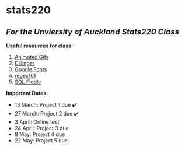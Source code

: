 # stats220

## *For the Unviersity of Auckland Stats220 Class*

**Useful resources for class:**
1. [Animated Gifs](https://tenor.com/)
2. [Dillinger](https://dillinger.io/)
3. [Google Fonts](https://fonts.google.com/)
4. [regex101](https://regex101.com/)
5. [SQL Fiddle](http://sqlfiddle.com/#!5/5bd08/927)

**Important Dates:**
* 13 March: Project 1 due ✔️
* 27 March: Project 2 due ✔️
* 3 April: Online test
* 24 April: Project 3 due
* 8 May: Project 4 due
* 22 May: Project 5 due
